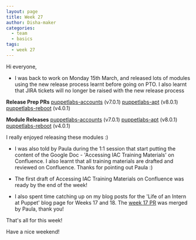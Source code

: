 ```yaml
---
layout: page
title: Week 27
author: Disha-maker
categories:
  - team
  - basics
tags:
  - week 27
---
```


Hi everyone,

- I was back to work on Monday 15th March, and released lots of modules using the new release process learnt before going on PTO. I also learnt that JIRA tickets will no longer be raised with the new release process

**Release Prep PRs**
    [puppetlabs-accounts](https://github.com/puppetlabs/puppetlabs-accounts/pull/371) (v7.0.1)
    [puppetlabs-apt](https://github.com/puppetlabs/puppetlabs-apt/pull/977) (v8.0.1)
    [puppetlabs-reboot](https://github.com/puppetlabs/puppetlabs-reboot/pull/285) (v4.0.1)

**Module Releases**
    [puppetlabs-accounts](https://forge.puppet.com/puppetlabs/accounts) (v7.0.1)
    [puppetlabs-apt](https://forge.puppet.com/puppetlabs/apt) (v8.0.1)
    [puppetlabs-reboot](https://forge.puppet.com/puppetlabs/reboot) (v4.0.1)

I really enjoyed releasing these modules :)

- I was also told by Paula during the 1:1 session that start putting the content of the Google Doc - 'Accessing IAC Training Materials' on Confluence. I also learnt that all training materials are drafted and reviewed on Confluence. Thanks for pointing out Paula :)

- The first draft of Accessing IAC Training Materials on Confluence was ready by the end of the week!

- I also spent time catching up on my blog posts for the 'Life of an Intern at Puppet' blog page for Weeks 17 and 18. The [week 17 PR](https://github.com/puppetlabs/iac/pull/205) was merged by Paula, thank you!

That's all for this week!

Have a nice weekend!